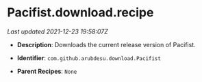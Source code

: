 # Pacifist.download.recipe

_Last updated 2021-12-23 19:58:07Z_

- **Description**: Downloads the current release version of Pacifist.

- **Identifier**: `com.github.arubdesu.download.Pacifist`

- **Parent Recipes**: `None`